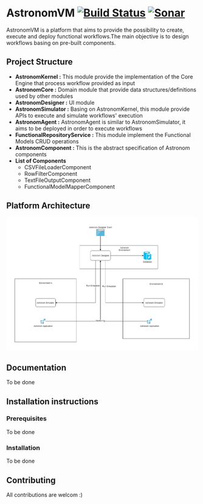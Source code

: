 # AstronomVM [![Build Status](https://travis-ci.org/AhmedRiahi/AstronomVM.svg?branch=master)](https://travis-ci.org/AhmedRiahi/AstronomVM) [![Sonar](https://sonarcloud.io/api/project_badges/measure?project=AhmedRiahi_AstronomVM&metric=alert_status)](https://sonarcloud.io/api/project_badges/measure?project=AhmedRiahi_AstronomVM&metric=alert_status)

AstronomVM is a platform that aims to provide the possibility to create, execute and deploy functional workflows.The main objective is to design workflows basing on pre-built components.

<h2>Project Structure</h2>
<ul>
  <li><b>AstronomKernel :</b> This module provide the implementation of the Core Engine that process workflow provided as input</li>
  <li><b>AstronomCore :</b> Domain module that provide data structures/definitions used by other modules</li> 
  <li><b>AstronomDesigner :</b> UI module</li> 
  <li><b>AstronomSimulator :</b> Basing on AstronomKernel, this module provide APIs to execute and simulate workflows' execution</li> 
  <li><b>AstronomAgent :</b> AstronomAgent is similar to AstronomSimulator, it aims to be deployed in order to execute workflows</li>
  <li><b>FunctionalRepositoryService :</b> This module implement the Functional Models CRUD operations</li>
  <li><b>AstronomComponent :</b> This is the abstract specification of Astronom components</li> 
  <li><b>List of Components</b>
    <ul>
      <li>CSVFileLoaderComponent</li>
      <li>RowFilterComponent</li>
      <li>TextFileOutputComponent</li>
      <li>FunctionalModelMapperComponent</li>
    </ul>
   </li>
</ul>

<h2>Platform Architecture</h2>

![Screenshot](AstronomVM.png)

<h2>Documentation</h2>
To be done

<h2>Installation instructions</h2>
<h3>Prerequisites</h3>
To be done
<h3>Installation</h3>
To be done

<h2>Contributing</h2>
All contributions are welcom :)
